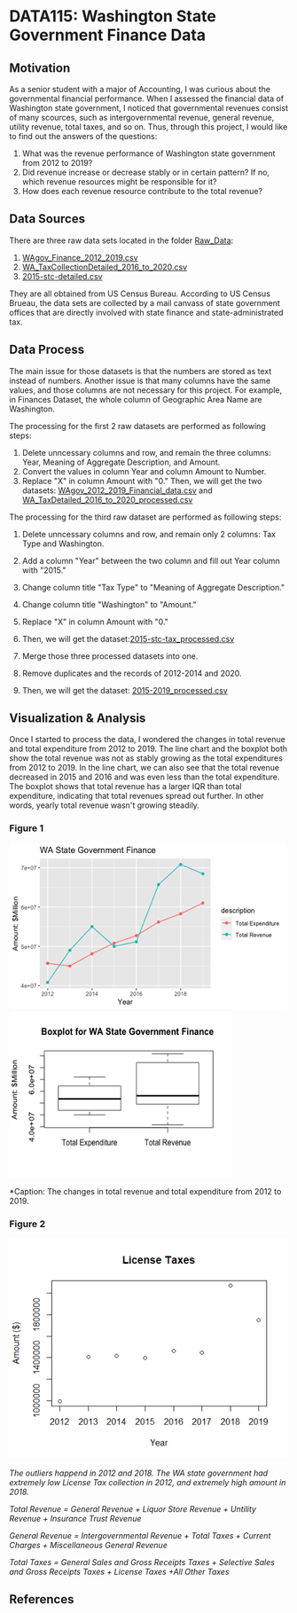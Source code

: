 # DATA115: Washington State Government Finance Data
## Motivation
As a senior student with a major of Accounting, I was curious about the governmental financial performance. When I assessed the financial data of Washington state government, I noticed that governmental revenues consist of many scources, such as intergovernmental revenue, general revenue, utility revenue, total taxes, and so on. Thus, through this project, I would like to find out the answers of the questions: 
1. What was the revenue performance of Washington state government from 2012 to 2019? 
2. Did revenue increase or decrease stably or in certain pattern? If no, which revenue resources might be responsible for it? 
3. How does each revenue resource contribute to the total revenue?

## Data Sources
There are three raw data sets located in the folder [Raw_Data](https://github.com/yjysquid/DATA115/tree/main/Raw_Data):
1. [WAgov_Finance_2012_2019.csv](Raw_Data/WAgov_Finance_2012_2019.csv)
2. [WA_TaxCollectionDetailed_2016_to_2020.csv](Raw_Data/WA_TaxCollectionsDetailed_2016_to_2020.csv) 
3. [2015-stc-detailed.csv](Raw_Data/2015-stc-detailed.csv)

They are all obtained from US Census Bureau.
According to US Census Brueau, the data sets are collected by a mail canvass of state government offices that are directly involved with state finance and state-administrated tax.
## Data Process
The main issue for those datasets is that the numbers are stored as text instead of numbers. 
Another issue is that many columns have the same values, and those columns are not necessary for this project. For example, in Finances Dataset, the whole column of Geographic Area Name are Washington.

The processing for the first 2 raw datasets are performed as following steps:
1. Delete unncessary columns and row, and remain the three columns: Year, Meaning of Aggregate Description, and Amount.
2. Convert the values in column Year and column Amount to Number.
3. Replace "X" in column Amount with "0."
Then, we will get the two datasets:
[WAgov_2012_2019_Financial_data.csv](Processed_Data/WAgov_2012_2019_Financial_data.csv) and
[WA_TaxDetailed_2016_to_2020_processed.csv](Processed_Data/WA_TaxDetailed_2016_to_2020_processed.csv)

The processing for the third raw dataset are performed as following steps:
1. Delete unncessary columns and row, and remain only 2 columns: Tax Type and Washington.
2. Add a column "Year" between the two column and fill out Year column with "2015."
3. Change column title "Tax Type" to "Meaning of Aggregate Description."
4. Change column title "Washington" to "Amount."
5. Replace "X" in column Amount with "0."
6. Then, we will get the dataset:[2015-stc-tax_processed.csv](Processed_Data/2015-stc-tax_processed.csv) 

1. Merge those three processed datasets into one.
2. Remove duplicates and the records of 2012-2014 and 2020.
3. Then, we will get the dataset: [2015-2019_processed.csv](Processed_Data/2015-2019_processed.csv)
## Visualization & Analysis
Once I started to process the data, I wondered the changes in total revenue and total expenditure from 2012 to 2019. 
The line chart and the boxplot both show the total revenue was not as stably growing as the total expenditures from 2012 to 2019. 
In the line chart, we can also see that the total revenue decreased in 2015 and 2016 and was even less than the total expenditure. 
The boxplot shows that total revenue has a larger IQR than total expenditure, indicating that total revenues spread out further. In other words, yearly total revenue wasn't growing steadily.
### Figure 1
<img src="image folder/line_rev_exp.png" width="500" height="300"> <img src="image folder/box plot_rev_exp.png" width="400" height="300">

*Caption: The changes in total revenue and total expenditure from 2012 to 2019.


### Figure 2

![Scatterplot of WA State's License Taxes from 2012 to2019](lic_tax.png)

*The outliers happend in 2012 and 2018. The WA state government had extremely low License Tax collection in 2012, and extremely high amount in 2018.*


*Total Revenue = General Revenue + Liquor Store Revenue + Untility Revenue + Insurance Trust Revenue*

*General Revenue = Intergovernmental Revenue + Total Taxes + Current Charges + Miscellaneous General Revenue*

*Total Taxes = General Sales and Gross Receipts Taxes + Selective Sales and Gross Receipts Taxes + License Taxes +All Other Taxes*

## References


